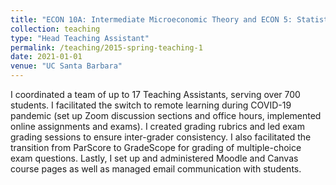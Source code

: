 ```yaml
---
title: "ECON 10A: Intermediate Microeconomic Theory and ECON 5: Statistics for Economics"
collection: teaching
type: "Head Teaching Assistant"
permalink: /teaching/2015-spring-teaching-1
date: 2021-01-01
venue: "UC Santa Barbara"
---
```


I coordinated a team of up to 17 Teaching Assistants, serving over 700 students. I facilitated the switch to remote learning during COVID-19 pandemic (set up Zoom discussion sections and office hours, implemented online assignments and exams). I created grading rubrics and led exam grading sessions to ensure inter-grader consistency. I also facilitated the transition from ParScore to GradeScope for grading of multiple-choice exam questions. Lastly, I set up and administered Moodle and Canvas course pages as well as managed email communication with students.
